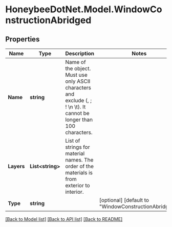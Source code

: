 
# HoneybeeDotNet.Model.WindowConstructionAbridged

## Properties

Name | Type | Description | Notes
------------ | ------------- | ------------- | -------------
**Name** | **string** | Name of the object. Must use only ASCII characters and exclude (, ; ! \\n \\t). It cannot be longer than 100 characters. | 
**Layers** | **List&lt;string&gt;** | List of strings for material names. The order of the materials is from exterior to interior. | 
**Type** | **string** |  | [optional] [default to "WindowConstructionAbridged"]

[[Back to Model list]](../README.md#documentation-for-models)
[[Back to API list]](../README.md#documentation-for-api-endpoints)
[[Back to README]](../README.md)

